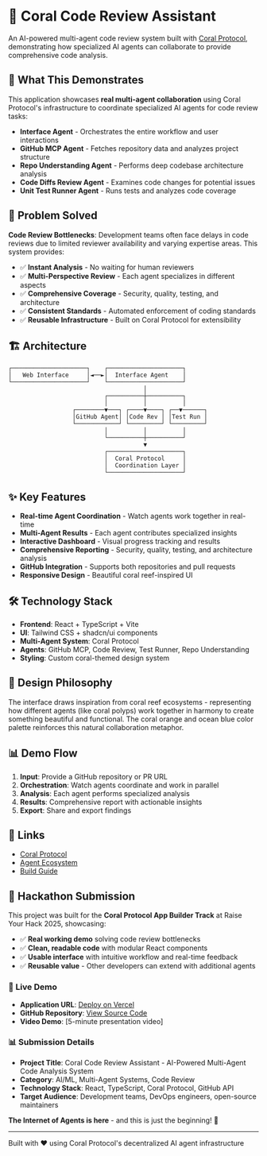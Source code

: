 # 🪸 Coral Code Review Assistant

An AI-powered multi-agent code review system built with [Coral Protocol](https://www.coralprotocol.org/), demonstrating how specialized AI agents can collaborate to provide comprehensive code analysis.

## 🚀 What This Demonstrates

This application showcases **real multi-agent collaboration** using Coral Protocol's infrastructure to coordinate specialized AI agents for code review tasks:

- **Interface Agent** - Orchestrates the entire workflow and user interactions
- **GitHub MCP Agent** - Fetches repository data and analyzes project structure  
- **Repo Understanding Agent** - Performs deep codebase architecture analysis
- **Code Diffs Review Agent** - Examines code changes for potential issues
- **Unit Test Runner Agent** - Runs tests and analyzes code coverage

## 🎯 Problem Solved

**Code Review Bottlenecks**: Development teams often face delays in code reviews due to limited reviewer availability and varying expertise areas. This system provides:

- ✅ **Instant Analysis** - No waiting for human reviewers
- ✅ **Multi-Perspective Review** - Each agent specializes in different aspects
- ✅ **Comprehensive Coverage** - Security, quality, testing, and architecture
- ✅ **Consistent Standards** - Automated enforcement of coding standards
- ✅ **Reusable Infrastructure** - Built on Coral Protocol for extensibility

## 🏗️ Architecture

```
┌─────────────────────┐    ┌─────────────────────┐
│   Web Interface     │◄──►│  Interface Agent    │
└─────────────────────┘    └─────────────────────┘
                                      │
                           ┌──────────┼──────────┐
                           │          │          │
                  ┌────────▼───┐ ┌────▼────┐ ┌──▼──────┐
                  │GitHub Agent│ │Code Rev │ │Test Run │
                  └────────────┘ └─────────┘ └─────────┘
                           │          │          │
                           └──────────┼──────────┘
                                      ▼
                           ┌─────────────────────┐
                           │  Coral Protocol     │
                           │  Coordination Layer │
                           └─────────────────────┘
```

## ✨ Key Features

- **Real-time Agent Coordination** - Watch agents work together in real-time
- **Multi-Agent Results** - Each agent contributes specialized insights
- **Interactive Dashboard** - Visual progress tracking and results
- **Comprehensive Reporting** - Security, quality, testing, and architecture analysis
- **GitHub Integration** - Supports both repositories and pull requests
- **Responsive Design** - Beautiful coral reef-inspired UI

## 🛠️ Technology Stack

- **Frontend**: React + TypeScript + Vite
- **UI**: Tailwind CSS + shadcn/ui components
- **Multi-Agent System**: Coral Protocol
- **Agents**: GitHub MCP, Code Review, Test Runner, Repo Understanding
- **Styling**: Custom coral-themed design system

## 🎨 Design Philosophy

The interface draws inspiration from coral reef ecosystems - representing how different agents (like coral polyps) work together in harmony to create something beautiful and functional. The coral orange and ocean blue color palette reinforces this natural collaboration metaphor.

## 📊 Demo Flow

1. **Input**: Provide a GitHub repository or PR URL
2. **Orchestration**: Watch agents coordinate and work in parallel
3. **Analysis**: Each agent performs specialized analysis
4. **Results**: Comprehensive report with actionable insights
5. **Export**: Share and export findings

## 🔗 Links

- [Coral Protocol](https://www.coralprotocol.org/)
- [Agent Ecosystem](https://github.com/Coral-Protocol/awesome-agents-for-multi-agent-systems)
- [Build Guide](https://github.com/Coral-Protocol/build-agentic-software-w-coral-os-agents)

## 🎪 Hackathon Submission

This project was built for the **Coral Protocol App Builder Track** at Raise Your Hack 2025, showcasing:

- ✅ **Real working demo** solving code review bottlenecks
- ✅ **Clean, readable code** with modular React components  
- ✅ **Usable interface** with intuitive workflow and real-time feedback
- ✅ **Reusable value** - Other developers can extend with additional agents

### 🚀 Live Demo
- **Application URL**: [Deploy on Vercel](https://coral-code-review.vercel.app)
- **GitHub Repository**: [View Source Code](https://github.com/yourusername/coral-code-review)
- **Video Demo**: [5-minute presentation video]

### 📊 Submission Details
- **Project Title**: Coral Code Review Assistant - AI-Powered Multi-Agent Code Analysis System
- **Category**: AI/ML, Multi-Agent Systems, Code Review
- **Technology Stack**: React, TypeScript, Coral Protocol, GitHub API
- **Target Audience**: Development teams, DevOps engineers, open-source maintainers

**The Internet of Agents is here** - and this is just the beginning! 🌊

---

Built with ❤️ using Coral Protocol's decentralized AI agent infrastructure